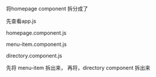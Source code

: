 将homepage component 拆分成了 


先查看app.js

homepage.component.js

menu-item.component.js

directory.component.js


先将 menu-item 拆出来，
再将，directory component 拆出来

